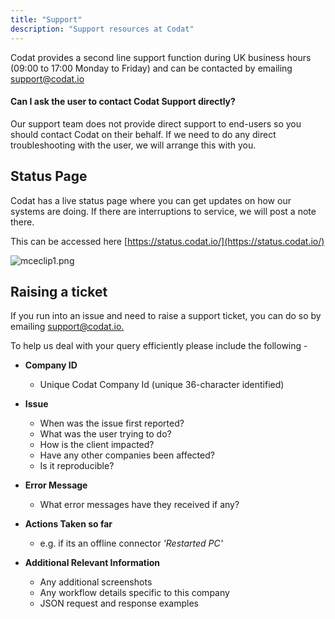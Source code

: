 ```yaml
---
title: "Support"
description: "Support resources at Codat"
---
```


Codat provides a second line support function during UK business hours (09:00 to 17:00 Monday to Friday) and can be contacted by emailing [support@codat.io](mailto:support@codat.io)

#### Can I ask the user to contact Codat Support directly?

Our support team does not provide direct support to end-users so you should contact Codat on their behalf. If we need to do any direct troubleshooting with the user, we will arrange this with you.

## Status Page

Codat has a live status page where you can get updates on how our systems are doing. If there are interruptions to service, we will post a note there.

This can be accessed here [https://status.codat.io/](https://status.codat.io/)

![mceclip1.png](/hc/article_attachments/360015721578/mceclip1.png)

## Raising a ticket

If you run into an issue and need to raise a support ticket, you can do so by emailing [support@codat.io.](mailto:support@codat.io)

To help us deal with your query efficiently please include the following -

*   **Company ID**
    *   Unique Codat Company Id (unique 36-character identified)
*   **Issue**
    *   When was the issue first reported?
    *   What was the user trying to do?
    *   How is the client impacted?
    *   Have any other companies been affected?
    *   Is it reproducible?
*   **Error Message**
    *   What error messages have they received if any?
*   **Actions Taken so far**
    *   e.g. if its an offline connector _'Restarted PC'_
*   **Additional Relevant Information**  

    *   Any additional screenshots
    *   Any workflow details specific to this company
    *   JSON request and response examples